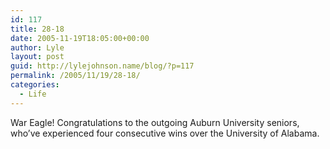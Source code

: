 ```yaml
---
id: 117
title: 28-18
date: 2005-11-19T18:05:00+00:00
author: Lyle
layout: post
guid: http://lylejohnson.name/blog/?p=117
permalink: /2005/11/19/28-18/
categories:
  - Life
---
```

War Eagle! Congratulations to the outgoing Auburn University seniors, who&#8217;ve experienced four consecutive wins over the University of Alabama.
